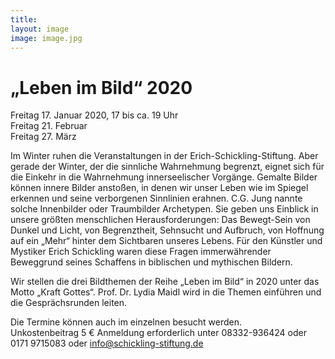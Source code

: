 ```yaml
---
title: 
layout: image
image: image.jpg
---
```

# „Leben im Bild“ 2020

Freitag 17. Januar 2020, 17 bis ca. 19 Uhr  
Freitag 21. Februar   
Freitag 27. März   

Im Winter ruhen die Veranstaltungen in der Erich-Schickling-Stiftung. Aber gerade der Winter, der die sinnliche Wahrnehmung begrenzt, eignet sich für die Einkehr in die Wahrnehmung innerseelischer Vorgänge. Gemalte Bilder können innere Bilder anstoßen, in denen wir unser Leben wie im Spiegel erkennen und seine verborgenen Sinnlinien erahnen. C.G. Jung nannte solche Innenbilder oder Traumbilder Archetypen. Sie geben uns Einblick in unsere größten menschlichen Herausforderungen: Das Bewegt-Sein von Dunkel und Licht, von Begrenztheit, Sehnsucht und Aufbruch, von Hoffnung auf ein „Mehr“ hinter dem Sichtbaren unseres Lebens.
Für den Künstler und Mystiker Erich Schickling waren diese Fragen immerwährender Beweggrund seines Schaffens in biblischen und mythischen Bildern. 

Wir stellen die drei Bildthemen der Reihe „Leben im Bild“ in 2020 unter das Motto „Kraft Gottes“. 
Prof. Dr. Lydia Maidl wird in die Themen einführen und die Gesprächsrunden leiten.

Die Termine können auch im einzelnen besucht werden.   
Unkostenbeitrag 5 € Anmeldung erforderlich unter 08332-936424 oder 0171 9715083 oder info@schickling-stiftung.de

